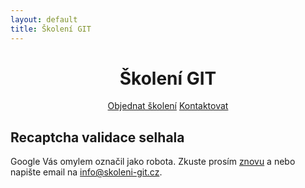 ```yaml
---
layout: default
title: Školení GIT
---
```


<div class="header">
    <center>
        <h1>Školení GIT</h1>
        <a href="/registrace.html" class="btn btn-large btn-success">Objednat školení</a>
        <a href="/#kontakt" class="btn btn-large btn-success">Kontaktovat</a>
    </center>
</div>


## Recaptcha validace selhala

Google Vás omylem označil jako robota. Zkuste prosím [znovu](javascript:history.back()) a nebo napište email na <info@skoleni-git.cz>.



